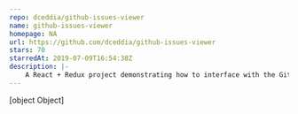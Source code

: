 ```yaml
---
repo: dceddia/github-issues-viewer
name: github-issues-viewer
homepage: NA
url: https://github.com/dceddia/github-issues-viewer
stars: 70
starredAt: 2019-07-09T16:54:38Z
description: |-
    A React + Redux project demonstrating how to interface with the Github API
---
```


[object Object]

